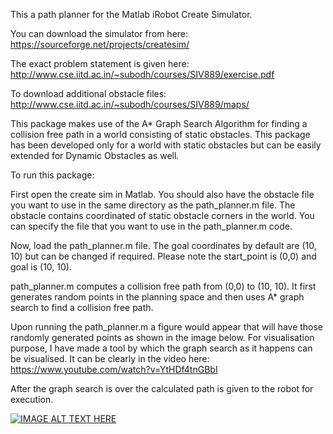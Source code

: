 This a path planner for the Matlab iRobot Create Simulator.

You can download the simulator from here: https://sourceforge.net/projects/createsim/

The exact problem statement is given here: http://www.cse.iitd.ac.in/~subodh/courses/SIV889/exercise.pdf

To download additional obstacle files: http://www.cse.iitd.ac.in/~subodh/courses/SIV889/maps/

This package makes use of the A* Graph Search Algorithm for finding a collision free path in a world consisting of static obstacles. This package has been developed only for a world with static obstacles but can be easily extended for Dynamic Obstacles as well.

To run this package:

First open the create sim in Matlab. You should also have the obstacle file you want to use in the same directory as the path_planner.m file. The obstacle contains coordinated of static obstacle corners in the world. You can specify the file that you want to use in the path_planner.m code.

Now, load the path_planner.m file. The goal coordinates by default are (10, 10) but can be changed if required.
Please note the start_point is (0,0) and goal is (10, 10).

path_planner.m computes a collision free path from (0,0) to (10, 10). It first generates random points in the planning space and then uses A* graph search to find a collision free path.

Upon running the path_planner.m a figure would appear that will have those randomly generated points as shown in the image below. For visualisation purpose, I have made a tool by which the graph search as it happens can be visualised. It can be clearly in the video here: https://www.youtube.com/watch?v=YtHDf4tnGBbI

After the graph search is over the calculated path is given to the robot for execution.


[![IMAGE ALT TEXT HERE](https://img.youtube.com/vi/tHDf4tnGBbI/0.jpg)](https://www.youtube.com/watch?v=YtHDf4tnGBbI)